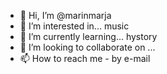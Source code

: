 - 👋 Hi, I’m @marinmarja
- 👀 I’m interested in... music
- 🌱 I’m currently learning... hystory
- 💞️ I’m looking to collaborate on ...
- 📫 How to reach me - by e-mail

<!---
marinmarja/marinmarja is a ✨ special ✨ repository because its `README.md` (this file) appears on your GitHub profile.
You can click the Preview link to take a look at your changes.
--->
